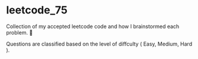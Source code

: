 # leetcode_75

Collection of my accepted leetcode code and how I brainstormed each problem. :exploding_head:

Questions are classified based on the level of diffculty ( Easy, Medium, Hard ).

